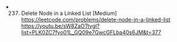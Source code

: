 + 237. Delete Node in a Linked List [Medium] https://leetcode.com/problems/delete-node-in-a-linked-list
https://youtu.be/sW8ZaOTtvgI?list=PLK0ZC7fyo01L_GQ09e7GwcGFLba40s6JM&t=377


